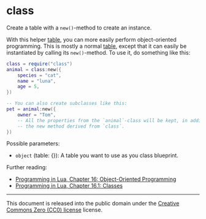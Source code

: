 class
===
Create a table with a `new()`-method to create an instance.

With this helper [table](https://www.lua.org/pil/2.5.html), you can more easily perform object-oriented programming.
This is mostly a normal [table](https://www.lua.org/pil/2.5.html), except that it can easily be instantiated
by calling its `new()`-method. To use it, do something like this:

```lua
class = require("class")
animal = class:new({
	species = "cat",
	name = "luna",
	age = 5,
})

-- You can also create subclasses like this:
pet = animal:new({
	owner = "Tom",
	-- All the properties from the `animal`-class will be kept, in addition to
	-- the new method derived from `class`.
})
```

Possible parameters:

 - `object` (table: {}): A table you want to use as you class blueprint.

Further reading:
 - [Programming in Lua, Chapter 16: Object-Oriented Programming](https://lua.org/pil/16.html)
 - [Programming in Lua, Chapter 16.1: Classes](https://lua.org/pil/16.1.html)

---

This document is released into the public domain under the [Creative Commons Zero (CC0) license](https://creativecommons.org/publicdomain/zero/1.0/) license.
